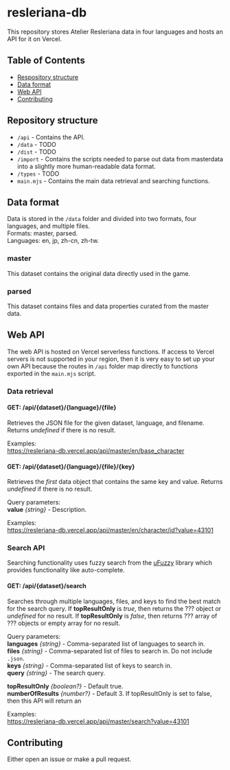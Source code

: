 # resleriana-db

This repository stores Atelier Resleriana data in four languages and hosts an API for it on Vercel.

## Table of Contents

- [Respository structure](#repository-structure)
- [Data format](#data-format)
- [Web API](#web-api)
- [Contributing](#contributing)

## Repository structure
- `/api` - Contains the API.
- `/data` - TODO
- `/dist` - TODO
- `/import` - Contains the scripts needed to parse out data from masterdata into a slightly more human-readable data format.
- `/types` - TODO
- `main.mjs` - Contains the main data retrieval and searching functions.

## Data format

Data is stored in the `/data` folder and divided into two formats, four languages, and multiple files.  
Formats: master, parsed.  
Languages: en, jp, zh-cn, zh-tw.

### master

This dataset contains the original data directly used in the game.

### parsed

This dataset contains files and data properties curated from the master data.

## Web API

The web API is hosted on Vercel serverless functions. If access to Vercel servers is not supported in your region, then it is very easy to set up your own API because the routes in `/api` folder map directly to functions exported in the `main.mjs` script.

### Data retrieval

#### GET: /api/{dataset}/{language}/{file}
Retrieves the JSON file for the given dataset, language, and filename. Returns *undefined* if there is no result.

Examples:  
https://resleriana-db.vercel.app/api/master/en/base_character

#### GET: /api/{dataset}/{language}/{file}/{key}
Retrieves the *first* data object that contains the same key and value. Returns *undefined* if there is no result.

Query parameters:  
**value** *{string}* - Description.

Examples:  
https://resleriana-db.vercel.app/api/master/en/character/id?value=43101

### Search API

Searching functionality uses fuzzy search from the [uFuzzy](https://github.com/leeoniya/uFuzzy) library which provides functionality like auto-complete.

#### GET: /api/{dataset}/search
Searches through multiple languages, files, and keys to find the best match for the search query. If **topResultOnly** is *true*, then returns the ??? object or *undefined* for no result. If **topResultOnly** is *false*, then returns ??? array of ??? objects or empty array for no result.

Query parameters:  
**languages** *{string}* - Comma-separated list of languages to search in.  
**files** *{string}* - Comma-separated list of files to search in. Do not include `.json`.  
**keys** *{string}* - Comma-separated list of keys to search in.  
**query** *{string}* - The search query.  

**topResultOnly** *{boolean?}* - Default true.  
**numberOfResults** *{number?}* - Default 3. If topResultOnly is set to false, then this API will return an 

Examples:  
https://resleriana-db.vercel.app/api/master/search?value=43101

## Contributing

Either open an issue or make a pull request.